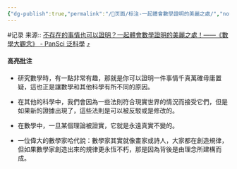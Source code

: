 ```yaml
---
{"dg-publish":true,"permalink":"/📜页面/标注-一起體會數學證明的美麗之處/","noteIcon":"1","created":"2023-05-13T10:07:42.395+08:00","updated":""}
---
```



#记录
来源:: [不存在的事情也可以證明？一起體會數學證明的美麗之處！——《數學大觀念》 - PanSci 泛科學](https://pansci.asia/archives/364824) [⤴️](https://omnivore.app/me/https-pansci-asia-archives-364824-187ef3e8257)

#### 高亮批注
- 研究數學時，有一點非常有趣，那就是你可以證明一件事情千真萬確毋庸置疑，這也正是讓數學和其他科學有所不同的原因。

- 在其他的科學中，我們會因為一些法則符合現實世界的情況而接受它們，但是如果新的證據出現了，這些法則是可以被反駁或是修改的。

- 在數學中，一旦某個理論被證實，它就是永遠真實不變的。

- 一位偉大的數學家哈代說：數學家其實就像畫家或詩人，大家都在創造規律，但如果數學家創造出來的規律更永恆不朽，那是因為背後是由理念所建構而成。   

